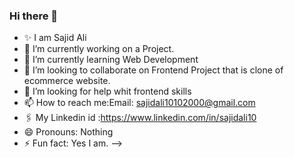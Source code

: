 ### Hi there 👋

- ✨ I am Sajid Ali
- 🔭 I’m currently working on a Project. 
- 🌱 I’m currently learning Web Development
- 👯 I’m looking to collaborate on Frontend Project that is clone of ecommerce website.
- 🤔 I’m looking for help whit frontend skills
- 📫 How to reach me:Email: sajidali10102000@gmail.com
- 🖇️ My Linkedin id :https://www.linkedin.com/in/sajidali10
- 😄 Pronouns: Nothing
- ⚡ Fun fact: Yes I am.
-->
